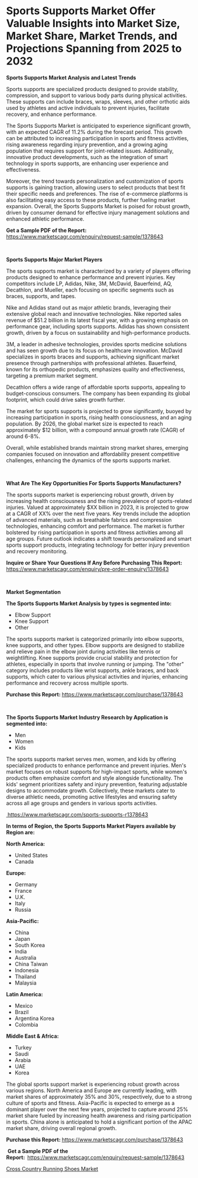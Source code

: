 <p><h1>Sports Supports Market Offer Valuable Insights into Market Size, Market Share, Market Trends, and Projections Spanning from 2025 to 2032</h1></p><p><strong>Sports Supports Market Analysis and Latest Trends</strong></p>
<p><p>Sports supports are specialized products designed to provide stability, compression, and support to various body parts during physical activities. These supports can include braces, wraps, sleeves, and other orthotic aids used by athletes and active individuals to prevent injuries, facilitate recovery, and enhance performance.</p><p>The Sports Supports Market is anticipated to experience significant growth, with an expected CAGR of 11.2% during the forecast period. This growth can be attributed to increasing participation in sports and fitness activities, rising awareness regarding injury prevention, and a growing aging population that requires support for joint-related issues. Additionally, innovative product developments, such as the integration of smart technology in sports supports, are enhancing user experience and effectiveness.</p><p>Moreover, the trend towards personalization and customization of sports supports is gaining traction, allowing users to select products that best fit their specific needs and preferences. The rise of e-commerce platforms is also facilitating easy access to these products, further fueling market expansion. Overall, the Sports Supports Market is poised for robust growth, driven by consumer demand for effective injury management solutions and enhanced athletic performance.</p></p>
<p><strong>Get a Sample PDF of the Report:&nbsp;</strong> <a href="https://www.marketscagr.com/enquiry/request-sample/1378643?utm_campaign=3224&utm_medium=2&utm_source=Github&utm_content=ia&utm_term=04042025&utm_id=sports-supports">https://www.marketscagr.com/enquiry/request-sample/1378643</a></p>
<p>&nbsp;</p>
<p><strong>Sports Supports Major Market Players</strong></p>
<p><p>The sports supports market is characterized by a variety of players offering products designed to enhance performance and prevent injuries. Key competitors include LP, Adidas, Nike, 3M, McDavid, Bauerfeind, AQ, Decathlon, and Mueller, each focusing on specific segments such as braces, supports, and tapes.</p><p>Nike and Adidas stand out as major athletic brands, leveraging their extensive global reach and innovative technologies. Nike reported sales revenue of $51.2 billion in its latest fiscal year, with a growing emphasis on performance gear, including sports supports. Adidas has shown consistent growth, driven by a focus on sustainability and high-performance products.</p><p>3M, a leader in adhesive technologies, provides sports medicine solutions and has seen growth due to its focus on healthcare innovation. McDavid specializes in sports braces and supports, achieving significant market presence through partnerships with professional athletes. Bauerfeind, known for its orthopedic products, emphasizes quality and effectiveness, targeting a premium market segment.</p><p>Decathlon offers a wide range of affordable sports supports, appealing to budget-conscious consumers. The company has been expanding its global footprint, which could drive sales growth further.</p><p>The market for sports supports is projected to grow significantly, buoyed by increasing participation in sports, rising health consciousness, and an aging population. By 2026, the global market size is expected to reach approximately $12 billion, with a compound annual growth rate (CAGR) of around 6-8%.</p><p>Overall, while established brands maintain strong market shares, emerging companies focused on innovation and affordability present competitive challenges, enhancing the dynamics of the sports supports market.</p></p>
<p>&nbsp;</p>
<p><strong>What Are The Key Opportunities For Sports Supports Manufacturers?</strong></p>
<p><p>The sports supports market is experiencing robust growth, driven by increasing health consciousness and the rising prevalence of sports-related injuries. Valued at approximately $XX billion in 2023, it is projected to grow at a CAGR of XX% over the next five years. Key trends include the adoption of advanced materials, such as breathable fabrics and compression technologies, enhancing comfort and performance. The market is further bolstered by rising participation in sports and fitness activities among all age groups. Future outlook indicates a shift towards personalized and smart sports support products, integrating technology for better injury prevention and recovery monitoring.</p></p>
<p><strong>Inquire or Share Your Questions If Any Before Purchasing This Report:</strong> <a href="https://www.marketscagr.com/enquiry/pre-order-enquiry/1378643?utm_campaign=3224&utm_medium=2&utm_source=Github&utm_content=ia&utm_term=04042025&utm_id=sports-supports">https://www.marketscagr.com/enquiry/pre-order-enquiry/1378643</a></p>
<p>&nbsp;</p>
<p><strong>Market Segmentation</strong></p>
<p><strong>The Sports Supports Market Analysis by types is segmented into:</strong></p>
<p><ul><li>Elbow Support</li><li>Knee Support</li><li>Other</li></ul></p>
<p><p>The sports supports market is categorized primarily into elbow supports, knee supports, and other types. Elbow supports are designed to stabilize and relieve pain in the elbow joint during activities like tennis or weightlifting. Knee supports provide crucial stability and protection for athletes, especially in sports that involve running or jumping. The "other" category includes products like wrist supports, ankle braces, and back supports, which cater to various physical activities and injuries, enhancing performance and recovery across multiple sports.</p></p>
<p><strong>Purchase this Report:&nbsp;</strong><a href="https://www.marketscagr.com/purchase/1378643?utm_campaign=3224&utm_medium=2&utm_source=Github&utm_content=ia&utm_term=04042025&utm_id=sports-supports">https://www.marketscagr.com/purchase/1378643</a></p>
<p>&nbsp;</p>
<p><strong>The Sports Supports Market Industry Research by Application is segmented into:</strong></p>
<p><ul><li>Men</li><li>Women</li><li>Kids</li></ul></p>
<p><p>The sports supports market serves men, women, and kids by offering specialized products to enhance performance and prevent injuries. Men's market focuses on robust supports for high-impact sports, while women's products often emphasize comfort and style alongside functionality. The kids' segment prioritizes safety and injury prevention, featuring adjustable designs to accommodate growth. Collectively, these markets cater to diverse athletic needs, promoting active lifestyles and ensuring safety across all age groups and genders in various sports activities.</p></p>
<p><a href="https://www.marketscagr.com/sports-supports-r1378643?utm_campaign=3224&utm_medium=2&utm_source=Github&utm_content=ia&utm_term=04042025&utm_id=sports-supports">&nbsp;https://www.marketscagr.com/sports-supports-r1378643</a></p>
<p><strong>In terms of Region, the Sports Supports Market Players available by Region are:</strong></p>
<p>
    <p> <strong> North America: </strong>
        <ul>
            <li>United States</li>
            <li>Canada</li>
        </ul>
        </p> 
    <p> <strong> Europe: </strong>
        <ul>
            <li>Germany</li>
            <li>France</li>
            <li>U.K.</li>
            <li>Italy</li>
            <li>Russia</li>
        </ul>
        </p> 
    <p> <strong> Asia-Pacific: </strong>
        <ul>
            <li>China</li>
            <li>Japan</li>
            <li>South Korea</li>
            <li>India</li>
            <li>Australia</li>
            <li>China Taiwan</li>
            <li>Indonesia</li>
            <li>Thailand</li>
            <li>Malaysia</li>
        </ul>
        </p> 
    <p> <strong> Latin America: </strong>
        <ul>
            <li>Mexico</li>
            <li>Brazil</li>
            <li>Argentina Korea</li>
            <li>Colombia</li>
        </ul>
        </p> 
    <p> <strong> Middle East & Africa: </strong>
        <ul>
            <li>Turkey</li>
            <li>Saudi</li>
            <li>Arabia</li>
            <li>UAE</li>
            <li>Korea</li>
        </ul>
    </p>
    </p>
<p><p>The global sports support market is experiencing robust growth across various regions. North America and Europe are currently leading, with market shares of approximately 35% and 30%, respectively, due to a strong culture of sports and fitness. Asia-Pacific is expected to emerge as a dominant player over the next few years, projected to capture around 25% market share fueled by increasing health awareness and rising participation in sports. China alone is anticipated to hold a significant portion of the APAC market share, driving overall regional growth.</p></p>
<p><strong>Purchase this Report: </strong><a href="https://www.marketscagr.com/purchase/1378643?utm_campaign=3224&utm_medium=2&utm_source=Github&utm_content=ia&utm_term=04042025&utm_id=sports-supports">https://www.marketscagr.com/purchase/1378643</a></p>
<p>&nbsp;<strong>Get a Sample PDF of the Report:&nbsp;&nbsp;</strong><a href="https://www.marketscagr.com/enquiry/request-sample/1378643?utm_campaign=3224&utm_medium=2&utm_source=Github&utm_content=ia&utm_term=04042025&utm_id=sports-supports">https://www.marketscagr.com/enquiry/request-sample/1378643</a></p>
<p><strong></strong></p>
<p><p><a href="https://github.com/vigoseiler/Market-Research-Report-List-1/blob/main/cross-country-running-shoes-market.md?utm_campaign=3224&utm_medium=2&utm_source=Github&utm_content=ia&utm_term=04042025&utm_id=sports-supports">Cross Country Running Shoes Market</a></p></p>
